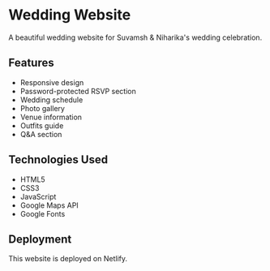 # Wedding Website

A beautiful wedding website for Suvamsh & Niharika's wedding celebration.

## Features

-   Responsive design
-   Password-protected RSVP section
-   Wedding schedule
-   Photo gallery
-   Venue information
-   Outfits guide
-   Q&A section

## Technologies Used

-   HTML5
-   CSS3
-   JavaScript
-   Google Maps API
-   Google Fonts

## Deployment

This website is deployed on Netlify.
